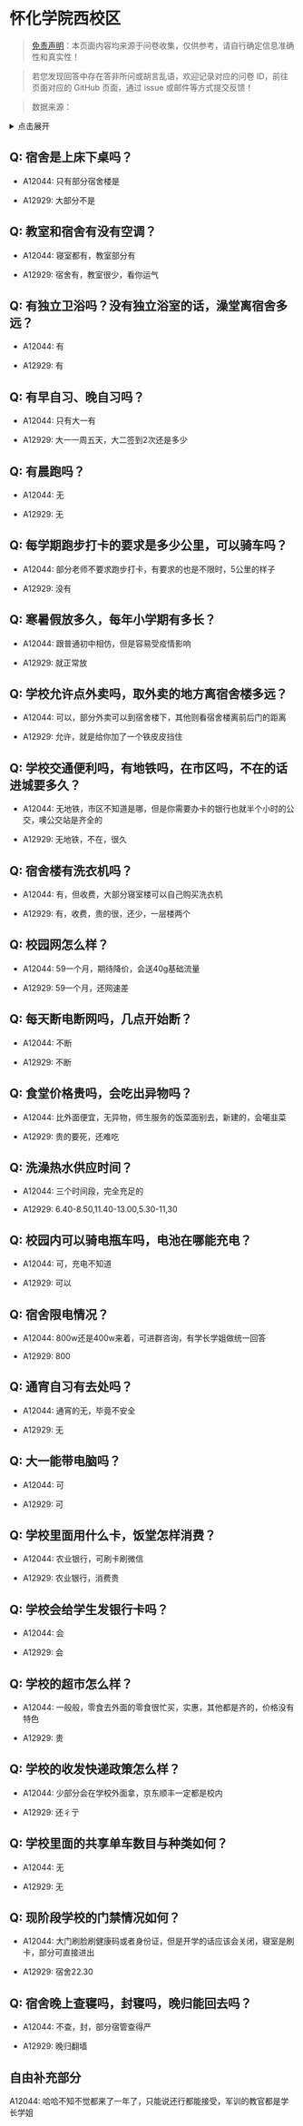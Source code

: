 # 怀化学院西校区

> [免责声明](https://colleges.chat/#_3)：本页面内容均来源于问卷收集，仅供参考，请自行确定信息准确性和真实性！

> 若您发现回答中存在答非所问或胡言乱语，欢迎记录对应的问卷 ID，前往页面对应的 GitHub 页面，通过 issue 或邮件等方式提交反馈！

> 数据来源：

<details><summary>点击展开</summary>
<ul>
<li>A12044: 匿名 (2022 年 06 月)</li>
<li>A12929: 匿名 (2022 年 06 月)</li>
</ul>
</details>

## Q: 宿舍是上床下桌吗？

- A12044: 只有部分宿舍楼是

- A12929: 大部分不是

## Q: 教室和宿舍有没有空调？

- A12044: 寝室都有，教室部分有

- A12929: 宿舍有，教室很少，看你运气

## Q: 有独立卫浴吗？没有独立浴室的话，澡堂离宿舍多远？

- A12044: 有

- A12929: 有

## Q: 有早自习、晚自习吗？

- A12044: 只有大一有

- A12929: 大一一周五天，大二签到2次还是多少

## Q: 有晨跑吗？

- A12044: 无

- A12929: 无

## Q: 每学期跑步打卡的要求是多少公里，可以骑车吗？

- A12044: 部分老师不要求跑步打卡，有要求的也是不限时，5公里的样子

- A12929: 没有

## Q: 寒暑假放多久，每年小学期有多长？

- A12044: 跟普通初中相仿，但是容易受疫情影响

- A12929: 就正常放

## Q: 学校允许点外卖吗，取外卖的地方离宿舍楼多远？

- A12044: 可以，部分外卖可以到宿舍楼下，其他则看宿舍楼离前后门的距离

- A12929: 允许，就是给你加了一个铁皮皮挡住

## Q: 学校交通便利吗，有地铁吗，在市区吗，不在的话进城要多久？

- A12044: 无地铁，市区不知道是哪，但是你需要办卡的银行也就半个小时的公交，噢公交站是齐全的

- A12929: 无地铁，不在，很久

## Q: 宿舍楼有洗衣机吗？

- A12044: 有，但收费，大部分寝室楼可以自己购买洗衣机

- A12929: 有，收费，贵的很，还少，一层楼两个

## Q: 校园网怎么样？

- A12044: 59一个月，期待降价，会送40g基础流量

- A12929: 59一个月，还网速差

## Q: 每天断电断网吗，几点开始断？

- A12044: 不断

- A12929: 不断

## Q: 食堂价格贵吗，会吃出异物吗？

- A12044: 比外面便宜，无异物，师生服务的饭菜面别去，新建的，会噶韭菜

- A12929: 贵的要死，还难吃

## Q: 洗澡热水供应时间？

- A12044: 三个时间段，完全充足的

- A12929: 6.40-8.50,11.40-13.00,5.30-11,30

## Q: 校园内可以骑电瓶车吗，电池在哪能充电？

- A12044: 可，充电不知道

- A12929: 可以

## Q: 宿舍限电情况？

- A12044: 800w还是400w来着，可进群咨询，有学长学姐做统一回答

- A12929: 800

## Q: 通宵自习有去处吗？

- A12044: 通宵的无，毕竟不安全

- A12929: 无

## Q: 大一能带电脑吗？

- A12044: 可

- A12929: 可

## Q: 学校里面用什么卡，饭堂怎样消费？

- A12044: 农业银行，可刷卡刷微信

- A12929: 农业银行，消费贵

## Q: 学校会给学生发银行卡吗？

- A12044: 会

- A12929: 会

## Q: 学校的超市怎么样？

- A12044: 一般般，零食去外面的零食很忙买，实惠，其他都是齐的，价格没有特色

- A12929: 贵

## Q: 学校的收发快递政策怎么样？

- A12044: 少部分会在学校外面拿，京东顺丰一定都是校内

- A12929: 还彳亍

## Q: 学校里面的共享单车数目与种类如何？

- A12044: 无

- A12929: 无

## Q: 现阶段学校的门禁情况如何？

- A12044: 大门刷脸刷健康码或者身份证，但是开学的话应该会关闭，寝室是刷卡，部分可直接进出

- A12929: 宿舍22.30

## Q: 宿舍晚上查寝吗，封寝吗，晚归能回去吗？

- A12044: 不查，封，部分宿管查得严

- A12929: 晚归翻墙

## 自由补充部分

A12044: 哈哈不知不觉都来了一年了，只能说还行都能接受，军训的教官都是学长学姐